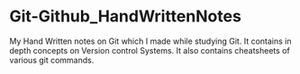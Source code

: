 # Git-Github_HandWrittenNotes
My Hand Written notes on Git which I made while studying Git. It contains in depth concepts on Version control Systems. It also contains cheatsheets of various git commands. 
